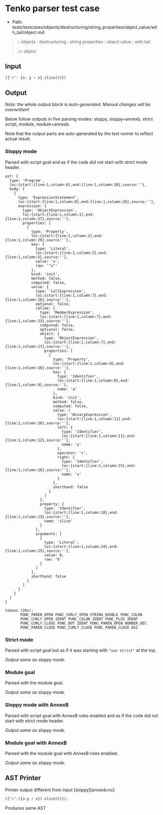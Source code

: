 # Tenko parser test case

- Path: tests/testcases/objects/destructuring/string_properties/object_value/with_tail/object.md

> :: objects : destructuring : string properties : object value : with tail
>
> ::> object

## Input

`````js
({"x": {a: y + x}.slice(0)})
`````

## Output

_Note: the whole output block is auto-generated. Manual changes will be overwritten!_

Below follow outputs in five parsing modes: sloppy, sloppy+annexb, strict script, module, module+annexb.

Note that the output parts are auto-generated by the test runner to reflect actual result.

### Sloppy mode

Parsed with script goal and as if the code did not start with strict mode header.

`````
ast: {
  type: 'Program',
  loc:{start:{line:1,column:0},end:{line:1,column:28},source:''},
  body: [
    {
      type: 'ExpressionStatement',
      loc:{start:{line:1,column:0},end:{line:1,column:28},source:''},
      expression: {
        type: 'ObjectExpression',
        loc:{start:{line:1,column:1},end:{line:1,column:27},source:''},
        properties: [
          {
            type: 'Property',
            loc:{start:{line:1,column:2},end:{line:1,column:26},source:''},
            key: {
              type: 'Literal',
              loc:{start:{line:1,column:2},end:{line:1,column:5},source:''},
              value: 'x',
              raw: '"x"'
            },
            kind: 'init',
            method: false,
            computed: false,
            value: {
              type: 'CallExpression',
              loc:{start:{line:1,column:7},end:{line:1,column:26},source:''},
              optional: false,
              callee: {
                type: 'MemberExpression',
                loc:{start:{line:1,column:7},end:{line:1,column:23},source:''},
                computed: false,
                optional: false,
                object: {
                  type: 'ObjectExpression',
                  loc:{start:{line:1,column:7},end:{line:1,column:17},source:''},
                  properties: [
                    {
                      type: 'Property',
                      loc:{start:{line:1,column:8},end:{line:1,column:16},source:''},
                      key: {
                        type: 'Identifier',
                        loc:{start:{line:1,column:8},end:{line:1,column:9},source:''},
                        name: 'a'
                      },
                      kind: 'init',
                      method: false,
                      computed: false,
                      value: {
                        type: 'BinaryExpression',
                        loc:{start:{line:1,column:11},end:{line:1,column:16},source:''},
                        left: {
                          type: 'Identifier',
                          loc:{start:{line:1,column:11},end:{line:1,column:12},source:''},
                          name: 'y'
                        },
                        operator: '+',
                        right: {
                          type: 'Identifier',
                          loc:{start:{line:1,column:15},end:{line:1,column:16},source:''},
                          name: 'x'
                        }
                      },
                      shorthand: false
                    }
                  ]
                },
                property: {
                  type: 'Identifier',
                  loc:{start:{line:1,column:18},end:{line:1,column:23},source:''},
                  name: 'slice'
                }
              },
              arguments: [
                {
                  type: 'Literal',
                  loc:{start:{line:1,column:24},end:{line:1,column:25},source:''},
                  value: 0,
                  raw: '0'
                }
              ]
            },
            shorthand: false
          }
        ]
      }
    }
  ]
}

tokens (20x):
       PUNC_PAREN_OPEN PUNC_CURLY_OPEN STRING_DOUBLE PUNC_COLON
       PUNC_CURLY_OPEN IDENT PUNC_COLON IDENT PUNC_PLUS IDENT
       PUNC_CURLY_CLOSE PUNC_DOT IDENT PUNC_PAREN_OPEN NUMBER_DEC
       PUNC_PAREN_CLOSE PUNC_CURLY_CLOSE PUNC_PAREN_CLOSE ASI
`````

### Strict mode

Parsed with script goal but as if it was starting with `"use strict"` at the top.

_Output same as sloppy mode._

### Module goal

Parsed with the module goal.

_Output same as sloppy mode._

### Sloppy mode with AnnexB

Parsed with script goal with AnnexB rules enabled and as if the code did not start with strict mode header.

_Output same as sloppy mode._

### Module goal with AnnexB

Parsed with the module goal with AnnexB rules enabled.

_Output same as sloppy mode._

## AST Printer

Printer output different from input [sloppy][annexb:no]:

````js
({"x":({a:y + x}).slice(0)});
````

Produces same AST
